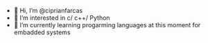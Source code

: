 - 👋 Hi, I’m @ciprianfarcas
- 👀 I’m interested in c/ c++/ Python
- 🌱 I’m currently learning progarming languages at this moment for embadded systems


<!---
ciprianfarcas/ciprianfarcas is a ✨ special ✨ repository because its `README.md` (this file) appears on your GitHub profile.
You can click the Preview link to take a look at your changes.
--->
